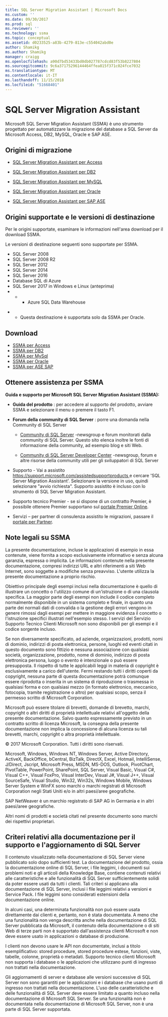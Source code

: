 ```yaml
---
title: SQL Server Migration Assistant | Microsoft Docs
ms.custom: ''
ms.date: 09/30/2017
ms.prod: sql
ms.reviewer: ''
ms.technology: ssma
ms.topic: conceptual
ms.assetid: d0233525-a83b-4279-813e-c554042abd0e
author: Shamikg
ms.author: Shamikg
manager: craigg
ms.openlocfilehash: a90d7bd53433bd0db027787cdcd83f53b8227804
ms.sourcegitcommit: 9c6a37175296144464ffea815f371c024fce7032
ms.translationtype: MT
ms.contentlocale: it-IT
ms.lasthandoff: 11/15/2018
ms.locfileid: "51668401"
---
```

# <a name="sql-server-migration-assistant"></a>SQL Server Migration Assistant
Microsoft SQL Server Migration Assistant (SSMA) è uno strumento progettato per automatizzare la migrazione del database a SQL Server da Microsoft Access, DB2, MySQL, Oracle e SAP ASE.  
  
## <a name="migration-sources"></a>Origini di migrazione  
  
-   [SQL Server Migration Assistant per Access](../ssma/access/sql-server-migration-assistant-for-access-accesstosql.md)  
  
-   [SQL Server Migration Assistant per DB2](../ssma/db2/sql-server-migration-assistant-for-db2-db2tosql.md)  
  
-   [SQL Server Migration Assistant per MySQL](../ssma/mysql/sql-server-migration-assistant-for-mysql-mysqltosql.md)  
  
-   [SQL Server Migration Assistant per Oracle](../ssma/oracle/sql-server-migration-assistant-for-oracle-oracletosql.md)  
  
-   [SQL Server Migration Assistant per SAP ASE](../ssma/sybase/sql-server-migration-assistant-for-sybase-sybasetosql.md)  

## <a name="supported-sources-and-target-versions"></a>Origini supportate e le versioni di destinazione
Per le origini supportate, esaminare le informazioni nell'area download per il download SSMA.

Le versioni di destinazione seguenti sono supportate per SSMA.

- SQL Server 2008
- SQL Server 2008 R2
- SQL Server 2012
- SQL Server 2014
- SQL Server 2016
- Database SQL di Azure
- SQL Server 2017 in Windows e Linux (anteprima)
- * * Azure SQL Data Warehouse

* * Questa destinazione è supportata solo da SSMA per Oracle.
 
## <a name="downloads"></a>Download
- [SSMA per Access](https://aka.ms/ssmaforaccess)
- [SSMA per DB2](https://aka.ms/ssmafordb2)
- [SSMA per MySql](https://aka.ms/ssmaformysql)
- [SSMA per Oracle](https://aka.ms/ssmafororacle)
- [SSMA per ASE SAP](https://aka.ms/ssmaforsybase)
 
## <a name="getting-ssma-support"></a>Ottenere assistenza per SSMA  
**Guida e supporto per Microsoft SQL Server Migration Assistant (SSMA):**  
  
-   **Guida del prodotto** : per accedere al supporto del prodotto, avviare SSMA e selezionare il menu o premere il tasto F1.  
  
-   **Forum della community di SQL Server** : porre una domanda nella Community di SQL Server  
  
    -   [Community di SQL Server](https://go.microsoft.com/fwlink/?LinkId=42455) -newsgroup e forum monitorati dalla community di SQL Server. Questo sito elenca inoltre le fonti di informazione della community, ad esempio blog e siti Web.  
  
    -   [Community di SQL Server Developer Center](https://go.microsoft.com/fwlink/?LinkId=42456) -newsgroup, forum e altre risorse della community utili per gli sviluppatori di SQL Server  
  
-   Supporto - Vai a assistito [ https://support.microsoft.com/assistedsupportproducts ](https://support.microsoft.com/assistedsupportproducts) e cercare 'SQL Server Migration Assistant'.  Selezionare la versione in uso, quindi selezionare "avvio richiesta".  Supporto assistito è incluso con lo strumento di SQL Server Migration Assistant.  
  
-   Supporto tecnico Premier - se si dispone di un contratto Premier, è possibile ottenere Premier supportano sul [portale Premier Online](https://premier.microsoft.com/).  
  
-   Servizi – per partner di consulenza assistito le migrazioni, passare il [portale per Partner](https://www.platformmodernization.org/Pages/default.aspx).  
  
## <a name="legal-notice-ssma"></a>Note legali su SSMA  
La presente documentazione, incluse le applicazioni di esempio in essa contenute, viene fornita a scopo esclusivamente informativo e senza alcuna garanzia, espressa o implicita. Le informazioni contenute nella presente documentazione, compresi indirizzi URL e altri riferimenti a siti Web Internet, sono soggette a modifiche senza preavviso. L'utente utilizza la presente documentazione a proprio rischio.  
  
Obiettivo principale degli esempi inclusi nella documentazione è quello di illustrare un concetto o l'utilizzo comune di un'istruzione o di una clausola specifica. La maggior parte degli esempi non include il codice completo normalmente disponibile in un sistema completo e finale, in quanto una parte dei normali dati di convalida o la gestione degli errori vengono in genere rimossi dagli esempi per mettere in maggiore evidenza il concetto o l'istruzione specifici illustrati nell'esempio stesso. I servizi del Servizio Supporto Tecnico Clienti Microsoft non sono disponibili per gli esempi e il codice sorgente incluso.  
  
Se non diversamente specificato, ad aziende, organizzazioni, prodotti, nomi di dominio, indirizzi di posta elettronica, persone, luoghi ed eventi citati in questo documento sono fittizio e nessuna associazione con qualsiasi società, organizzazione, prodotto, nome di dominio, indirizzo di posta elettronica persona, luogo o evento è intenzionale o può essere presupposta. Il rispetto di tutte le applicabili leggi in materia di copyright è esclusivamente a carico dell'utente. Fermi restando tutti i diritti coperti da copyright, nessuna parte di questa documentazione potrà comunque essere riprodotta o inserita in un sistema di riproduzione o trasmessa in qualsiasi forma e con qualsiasi mezzo (in formato elettronico, meccanico, fotocopia, tramite registrazione o altro) per qualsiasi scopo, senza il permesso scritto di Microsoft Corporation.  
  
Microsoft può essere titolare di brevetti, domande di brevetto, marchi, copyright o altri diritti di proprietà intellettuale relativi all'oggetto della presente documentazione. Salvo quanto espressamente previsto in un contratto scritto di licenza Microsoft, la consegna della presente documentazione non implica la concessione di alcuna licenza su tali brevetti, marchi, copyright o altra proprietà intellettuale.  
  
© 2017 Microsoft Corporation. Tutti i diritti sono riservati.  
  
Microsoft, Windows, Windows NT, Windows Server, Active Directory, ActiveX, BackOffice, bCentral, BizTalk, DirectX, Excel, Hotmail, IntelliSense, J/Direct, Jscript, Microsoft Press, MSDN, MS-DOS, Outlook, PivotChart, PivotTable, PowerPoint, SharePoint, SQL Server, Visual Basic, Visual C#, Visual C++, Visual FoxPro, Visual InterDev, Visual J#, Visual J++, Visual SourceSafe, Visual Studio, Win32, Win32s, Windows Mobile, Windows Server System e WinFX sono marchi o marchi registrati di Microsoft Corporation negli Stati Uniti e/o in altri paesi/aree geografiche.  
  
SAP NetWeaver è un marchio registrato di SAP AG in Germania e in altri paesi/aree geografiche.  
  
Altri nomi di prodotti e società citati nel presente documento sono marchi dei rispettivi proprietari.  
  
## <a name="documentation-policy-for-sql-server-support-and-upgrade"></a>Criteri relativi alla documentazione per il supporto e l'aggiornamento di SQL Server  
Il contenuto visualizzato nella documentazione di SQL Server viene pubblicato solo dopo sufficienti test. La documentazione del prodotto, ossia la documentazione online di SQL Server, i file leggimi, i documenti sui problemi noti e gli articoli della Knowledge Base, contiene contenuti relativi alle caratteristiche e alle funzionalità di SQL Server sufficientemente solidi da poter essere usati da tutti i clienti. Tali criteri si applicano alla documentazione di SQL Server, inclusi i file leggimi relativi a versioni e Service Pack. I file leggimi sono considerati estensioni della documentazione online.  
  
In alcuni casi, una determinata funzionalità non può essere usata direttamente dai clienti e, pertanto, non è stata documentata. A meno che una funzionalità non venga descritta anche nella documentazione di SQL Server pubblicata da Microsoft, il contenuto della documentazione o di siti Web di terze parti non è supportato dall'assistenza clienti Microsoft e non deve essere usato in applicazioni o database di produzione.  
  
I clienti non devono usare le API non documentate, inclusi a titolo esemplificativo: stored procedure, stored procedure estese, funzioni, viste, tabelle, colonne, proprietà o metadati. Supporto tecnico clienti Microsoft non supporta i database o le applicazioni che utilizzano punti di ingresso non trattati nella documentazione.  
  
Gli aggiornamenti di server e database alle versioni successive di SQL Server non sono garantiti per le applicazioni e i database che usano punti di ingresso non trattati nella documentazione. L'uso delle caratteristiche e delle funzionalità di SQL Server deve essere limitato a quanto incluso nella documentazione di Microsoft SQL Server. Se una funzionalità non è documentata nella documentazione di Microsoft SQL Server, non è una parte di SQL Server supportata.  
